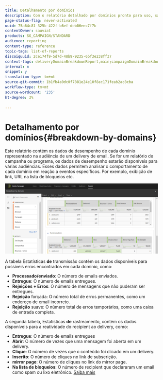 ```yaml
---
title: Detalhamento por domínios
description: Com o relatório detalhado por domínios pronto para uso, saiba mais sobre os dados de desempenho de seus delivery, dependendo do domínio de cada cliente.
page-status-flag: never-activated
uuid: 75a64c81-325b-422f-b6ef-deb06eec7f7b
contentOwner: sauviat
products: SG_CAMPAIGN/STANDARD
audience: reporting
content-type: reference
topic-tags: list-of-reports
discoiquuid: 2ce174f9-5d7d-48b9-9235-6bf3e238ff37
context-tags: deliveryDomainBreakdownReport,main;campaignDomainBreakdownReport,main;programDomainBreakdownReport,main
internal: n
snippet: y
translation-type: tm+mt
source-git-commit: 1b1fb4a0dc0f7881e24e10f8ac171feab2ac8cba
workflow-type: tm+mt
source-wordcount: '235'
ht-degree: 3%

---
```



# Detalhamento por domínios{#breakdown-by-domains}

Este relatório contém os dados de desempenho de cada domínio representado na audiência de um delivery de email. Se for um relatório de campanha ou programa, os dados de desempenho estarão disponíveis para várias audiências. Esses dados permitem analisar o comportamento de cada domínio em reação a eventos específicos. Por exemplo, exibição de link, URL na lista de bloqueios etc.

![](assets/delivery_reports_6.png)

A tabela Estatísticas **de** transmissão contém os dados disponíveis para possíveis erros encontrados em cada domínio, como:

* **Processado/enviado**: O número de emails enviados.
* **Entregue**: O número de emails entregues.
* **Rejeições + Erros**: O número de mensagens que não puderam ser entregues.
* **Rejeição** forçada: O número total de erros permanentes, como um endereço de email incorreto.
* **Rejeição** suave: O número total de erros temporários, como uma caixa de entrada completa.

A segunda tabela, Estatísticas **de** rastreamento, contém os dados disponíveis para a reatividade do recipient ao delivery, como:

* **Entregue**: O número de emails entregues
* **Abrir**: O número de vezes que uma mensagem foi aberta em um delivery.
* **Clique**: O número de vezes que o conteúdo foi clicado em um delivery.
* **Inscrito**: O número de cliques no link de subscrição.
* **mirror page**: O número de cliques no link do mirror page.
* **Na lista de bloqueios**: O número de recipient que declararam um email como spam ou lixo eletrônico. [Saiba mais](../../audiences/using/about-opt-in-and-opt-out-in-campaign.md)

